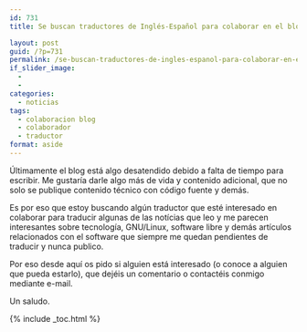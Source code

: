 ```yaml
---
id: 731
title: Se buscan traductores de Inglés-Español para colaborar en el blog

layout: post
guid: /?p=731
permalink: /se-buscan-traductores-de-ingles-espanol-para-colaborar-en-el-blog/
if_slider_image:
  - 
  - 
categories:
  - noticias
tags:
  - colaboracion blog
  - colaborador
  - traductor
format: aside
---
```

Últimamente el blog está algo desatendido debido a falta de tiempo para escribir. Me gustaría darle algo más de vida y contenido adicional, que no solo se publique contenido técnico con código fuente y demás.

Es por eso que estoy buscando algún traductor que esté interesado en colaborar para traducir algunas de las notícias que leo y me parecen interesantes sobre tecnología, GNU/Linux, software libre y demás artículos relacionados con el software que siempre me quedan pendientes de traducir y nunca publico.

Por eso desde aquí os pido si alguien está interesado (o conoce a alguien que pueda estarlo), que dejéis un comentario o contactéis conmigo mediante e-mail.

Un saludo.



{% include _toc.html %}

